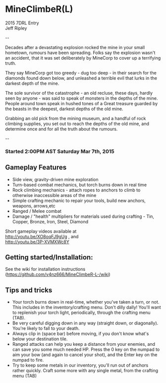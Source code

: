 # MineClimbeR(L)

2015 7DRL Entry  
Jeff Ripley

--


Decades after a devastating explosion rocked the mine in your small hometown, rumours have been spreading.
Folks say the explosion wasn't an accident, that it was set deliberately by MineCorp to cover up a terrifying truth.

They say MineCorp got too greedy - dug too deep - in their search for the diamonds found down below, and
unleashed  a terrible evil that lurks in the darkest depth of the mine.

The sole survivor of the catastrophe - an old recluse, these days, hardly seen by anyone - was said to speak
of monsters in the depths of the mine. People around town speak in hushed tones of a Great treasure
guarded by the beasts in the deepest, darkest depths of the old mine.

Grabbing an old pick from the mining museum, and a handful of rock climbing supplies, you set out to reach
the depths of the old mine, and determine once and for all the truth about the rumours.

--

### Started 2:00PM AST Saturday Mar 7th, 2015

## Gameplay Features

- Side view, gravity-driven mine exploration
- Turn-based combat mechanics, but torch burns down in real time
- Rock climbing mechanics - attach ropes to anchors to climb to otherwise inaccessible areas of the mine
- Simple crafting mechanic to repair your tools, build new anchors, weapons, arrows,etc
- Ranged / Melee combat
- Damage / "health" multipliers for materials used during crafting - Tin, Copper, Bronze, Iron, Steel, Diamond

Short gameplay videos available at  
http://youtu.be/XO8oqFJ9gUg , and  
http://youtu.be/3P-XVMXWc8Y

## Getting started/Installation:

See the wiki for installation instructions (https://github.com/v4nz666/MineClimbeR-L-/wiki)

## Tips and tricks

- Your torch burns down in real-time, whether you've taken a turn, or not. This includes in the inventory/crafting menu. Don't dilly dally! You'll want to replenish your torch light, periodically, through the crafting menu (TAB).
- Be very careful digging down in any way (straight down, or diagonally). You're likely to fall to your death.
- Always clip in (space bar) before moving, if you don't know what's below your destination tile.
- Ranged attacks can help you keep a distance from your enemies, and can save you some much needed HP. Press the 0 key on the numpad to aim your bow (and again to cancel your shot), and the Enter key on the numpad to fire.
- Try to keep some metals in our inventory, you'll run out of anchors rather quickly. Craft some more with any single metal, from the crafting menu (TAB)
